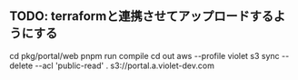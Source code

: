 ## TODO: terraformと連携させてアップロードするようにする

cd pkg/portal/web
pnpm run compile
cd out
aws --profile violet s3 sync --delete --acl 'public-read' . s3://portal.a.violet-dev.com

